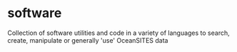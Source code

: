 # software
Collection of software utilities and code in a variety of languages to search, create, manipulate or generally 'use' OceanSITES data
